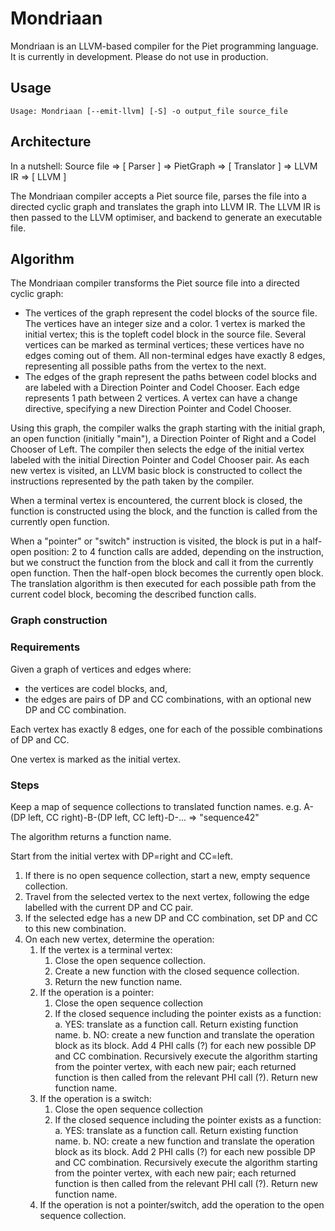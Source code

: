# Mondriaan

Mondriaan is an LLVM-based compiler for the Piet programming language. It is currently in development. Please do not use in production.

## Usage

```
Usage: Mondriaan [--emit-llvm] [-S] -o output_file source_file
```

## Architecture

In a nutshell: Source file => \[ Parser ] => PietGraph => \[ Translator ] => LLVM IR => \[ LLVM ]

The Mondriaan compiler accepts a Piet source file, parses the file into a directed cyclic 
graph and translates the graph into LLVM IR. The LLVM IR is then passed to the LLVM optimiser,
and backend to generate an executable file.

## Algorithm

The Mondriaan compiler transforms the Piet source file into a directed cyclic graph:

* The vertices of the graph represent the codel blocks of the source file. The vertices 
have an integer size and a color. 1 vertex is marked the initial vertex; this is the topleft
codel block in the source file. Several vertices can be marked as terminal vertices; these
vertices have no edges coming out of them. All non-terminal edges have exactly 8 edges,
representing all possible paths from the vertex to the next.
* The edges of the graph represent the paths between codel blocks and are labeled with a 
Direction Pointer and Codel Chooser. Each edge represents 1 path between 2 vertices. A vertex 
can have a change directive, specifying a new Direction Pointer and Codel Chooser.

Using this graph, the compiler walks the graph starting with the initial graph, an open 
function (initially "main"), a Direction Pointer of Right and a Codel Chooser of Left. 
The compiler then selects the edge of the initial vertex labeled with the initial Direction 
Pointer and Codel Chooser pair. As each new vertex is visited, an LLVM basic block is 
constructed to collect the instructions represented by the path taken by the compiler.

When a terminal vertex is encountered, the current block is closed, the function is
constructed using the block, and the function is called from the currently open function.

When a "pointer" or "switch" instruction is visited, the block is put in a half-open position:
2 to 4 function calls are added, depending on the instruction, but we construct the function
from the block and call it from the currently open function. Then the half-open block becomes
the currently open block. The translation algorithm is then executed for each possible path
from the current codel block, becoming the described function calls.

### Graph construction

### Requirements

Given a graph of vertices and edges where:

* the vertices are codel blocks, and,
* the edges are pairs of DP and CC combinations, with an optional new DP and CC combination.

Each vertex has exactly 8 edges, one for each of the possible combinations of DP and CC.

One vertex is marked as the initial vertex.

### Steps

Keep a map of sequence collections to translated function names.
e.g. A-(DP left, CC right)-B-(DP left, CC left)-D-... => "sequence42"

The algorithm returns a function name.

Start from the initial vertex with DP=right and CC=left.

1. If there is no open sequence collection, start a new, empty sequence collection.
2. Travel from the selected vertex to the next vertex, following the edge labelled with the current DP and CC pair.
3. If the selected edge has a new DP and CC combination, set DP and CC to this new combination.
4. On each new vertex, determine the operation:
    1. If the vertex is a terminal vertex:
        1. Close the open sequence collection.
        2. Create a new function with the closed sequence collection.
        3. Return the new function name.
    2. If the operation is a pointer:
        1. Close the open sequence collection
        2. If the closed sequence including the pointer exists as a function:
            a. YES: translate as a function call. Return existing function name.
            b. NO: create a new function and translate the operation block as its block.
            Add 4 PHI calls (?) for each new possible DP and CC combination. Recursively execute the algorithm
            starting from the pointer vertex, with each new pair; each returned function is then called from the
            relevant PHI call (?). Return new function name.
    3. If the operation is a switch:
        1. Close the open sequence collection
        2. If the closed sequence including the pointer exists as a function:
            a. YES: translate as a function call. Return existing function name.
            b. NO: create a new function and translate the operation block as its block.
            Add 2 PHI calls (?) for each new possible DP and CC combination. Recursively execute the algorithm
            starting from the pointer vertex, with each new pair; each returned function is then called from the
            relevant PHI call (?). Return new function name.
    4. If the operation is not a pointer/switch, add the operation to the
        open sequence collection.
